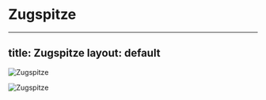 
Zugspitze
=========
---
title: Zugspitze
layout: default
---

![Zugspitze](https://cdn.getyourguide.com/img/location/59631e5817636.jpeg/88.jpg)

![Zugspitze](https://www.zugspitzevent.de/media/k2/galleries/49/Zugspitze+Eibsee.jpg)